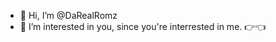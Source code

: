 - 👋 Hi, I’m @DaRealRomz
- 👀 I’m interested in you, since you're interrested in me. 👉👈

<!---
DaRealRomz/DaRealRomz is a ✨ special ✨ repository because its `README.md` (this file) appears on your GitHub profile.
You can click the Preview link to take a look at your changes.
--->
